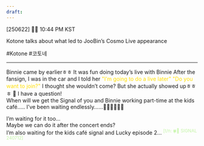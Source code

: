 ```yaml
---
draft:
---
```

[250622] 🦭💭 10:44 PM KST

Kotone talks about what led to JooBin’s Cosmo Live appearance

#Kotone #코토네
___

Binnie came by earlierㅎㅎ
It was fun doing today’s live with Binnie
After the fansign, I was in the car and I told her
<font color="#ffde02">"I’m going to do a live later" </font> 
<font color="#ffde02">"Do you want to join?"  </font>
I thought she wouldn’t come? 
But she actually showed upㅎㅎㅎ
🤎 I have a question!  
When will we get the Signal of you and Binnie working part-time at the kids café….. I’ve been waiting endlessly……🧎‍♀️‍➡️🧎‍♀️‍➡️

I’m waiting for it too…  
Maybe we can do it after the concert ends?  
I’m also waiting for the kids café signal and Lucky episode 2… 
<sup><font color="#c3f4a5">[t/n: 🍀🐶 SIGNAL 240712]</font></sup>
